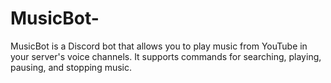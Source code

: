 # MusicBot-
MusicBot is a Discord bot that allows you to play music from YouTube in your server's voice channels. It supports commands for searching, playing, pausing, and stopping music.
